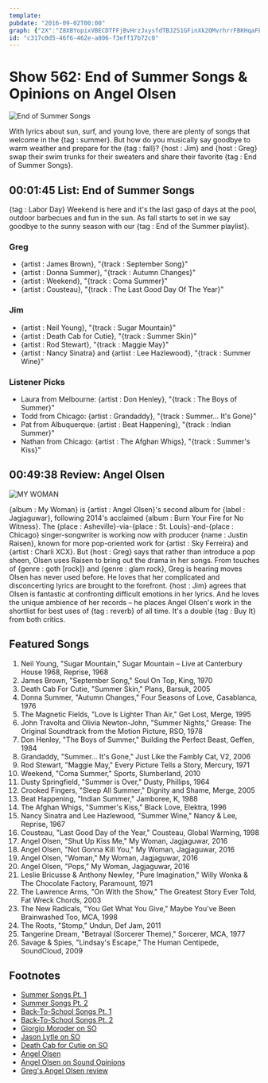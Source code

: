 ```yaml
---
template: 
pubdate: "2016-09-02T00:00"
graph: {"2X":"Z8XBYopixVBECDTFFjBvHrzJxysfdTBJ2S1GFinXk2OMvrhrrFBKHqaFEWYSEl67ZFEWYS8B10oGqYLtBAYBbBJ4iLBAYBbepkUCY0XvOeSjzFbODPpoRmJy6GHNIBAT6I","2AQ":"JGiXcps9Pio5Ir1ps9PiBBbO6ps9Pips9Piu19rq38D3Hps9Pil7N5ups9Pi97qipps9PiBmdS3o5Ir13ZrUQo5Ir1MOJ5zo5Ir1u19rqyh8DaBAcgZu19rq97qipBHm1G97qipX6cfd"}
id: "c317c0d5-46f6-462e-a806-f3eff17b72c0"
---
```






# Show 562: End of Summer Songs & Opinions on Angel Olsen

![End of Summer Songs](https://static.soundopinions.org/images/2016/end-of-summer_web.jpg)

With lyrics about sun, surf, and young love, there are plenty of songs that welcome in the {tag : summer}. But how do you musically say goodbye to warm weather and prepare for the {tag : fall}? {host : Jim} and {host : Greg} swap their swim trunks for their sweaters and share their favorite {tag : End of Summer Songs}.



## 00:01:45 List: End of Summer Songs

{tag : Labor Day} Weekend is here and it's the last gasp of days at the pool, outdoor barbecues and fun in the sun. As fall starts to set in we say goodbye to the sunny season with our {tag : End of the Summer playlist}.


### Greg

- {artist : James Brown}, "{track : September Song}"
- {artist : Donna Summer}, "{track : Autumn Changes}"
- {artist : Weekend}, "{track : Coma Summer}"
- {artist : Cousteau}, "{track : The Last Good Day Of The Year}"


### Jim

- {artist : Neil Young}, "{track : Sugar Mountain}"
- {artist : Death Cab for Cutie}, "{track : Summer Skin}"
- {artist : Rod Stewart}, "{track : Maggie May}"
- {artist : Nancy Sinatra} and {artist : Lee Hazlewood}, "{track : Summer Wine}"


### Listener Picks

- Laura from Melbourne: {artist : Don Henley}, "{track : The Boys of Summer}"
- Todd from Chicago: {artist : Grandaddy}, "{track : Summer... It's Gone}"
- Pat from Albuquerque: {artist : Beat Happening}, "{track : Indian Summer}"
- Nathan from Chicago: {artist : The Afghan Whigs}, "{track : Summer's Kiss}"



## 00:49:38 Review: Angel Olsen

![MY WOMAN](https://static.soundopinions.org/assets/562/2AQ0.jpg)

{album : My Woman} is {artist : Angel Olsen}'s second album for {label : Jagjaguwar}, following 2014's acclaimed {album : Burn Your Fire for No Witness}. The {place : Asheville}-via-{place : St. Louis}-and-{place : Chicago} singer-songwriter is working now with producer {name : Justin Raisen}, known for more pop-oriented work for {artist : Sky Ferreira} and {artist : Charli XCX}. But {host : Greg} says that rather than introduce a pop sheen, Olsen uses Raisen to bring out the drama in her songs. From touches of {genre : goth [rock]} and {genre : glam rock}, Greg is hearing moves Olsen has never used before. He loves that her complicated and disconcerting lyrics are brought to the forefront. {host : Jim} agrees that Olsen is fantastic at confronting difficult emotions in her lyrics. And he loves the unique ambience of her records – he places Angel Olsen's work in the shortlist for best uses of {tag : reverb} of all time. It's a double {tag : Buy It} from both critics.



## Featured Songs

1. Neil Young, "Sugar Mountain," Sugar Mountain – Live at Canterbury House 1968, Reprise, 1968
2. James Brown, "September Song," Soul On Top, King, 1970
3. Death Cab For Cutie, "Summer Skin," Plans, Barsuk, 2005
4. Donna Summer, "Autumn Changes," Four Seasons of Love, Casablanca, 1976
5. The Magnetic Fields, "Love Is Lighter Than Air," Get Lost, Merge, 1995
6. John Travolta and Olivia Newton-John, "Summer Nights," Grease: The Original Soundtrack from the Motion Picture, RSO, 1978
7. Don Henley, "The Boys of Summer," Building the Perfect Beast, Geffen, 1984
8. Grandaddy, "Summer... It's Gone," Just Like the Fambly Cat, V2, 2006
9. Rod Stewart, "Maggie May," Every Picture Tells a Story, Mercury, 1971
10. Weekend, "Coma Summer," Sports, Slumberland, 2010
11. Dusty Springfield, "Summer is Over," Dusty, Phillips, 1964
12. Crooked Fingers, "Sleep All Summer," Dignity and Shame, Merge, 2005
13. Beat Happening, "Indian Summer," Jamboree, K, 1988
14. The Afghan Whigs, "Summer's Kiss," Black Love, Elektra, 1996
15. Nancy Sinatra and Lee Hazlewood, "Summer Wine," Nancy & Lee, Reprise, 1967
16. Cousteau, "Last Good Day of the Year," Cousteau, Global Warming, 1998
17. Angel Olsen, "Shut Up Kiss Me," My Woman, Jagjaguwar, 2016
18. Angel Olsen, "Not Gonna Kill You," My Woman, Jagjaguwar, 2016
19. Angel Olsen, "Woman," My Woman, Jagjaguwar, 2016
20. Angel Olsen, "Pops," My Woman, Jagjaguwar, 2016
21. Leslie Bricusse & Anthony Newley, "Pure Imagination," Willy Wonka & The Chocolate Factory, Paramount, 1971
22. The Lawrence Arms, "On With the Show," The Greatest Story Ever Told, Fat Wreck Chords, 2003
23. The New Radicals, "You Get What You Give," Maybe You've Been Brainwashed Too, MCA, 1998
24. The Roots, "Stomp," Undun, Def Jam, 2011
25. Tangerine Dream, "Betrayal (Sorcerer Theme)," Sorcerer, MCA, 1977
26. Savage & Spies, "Lindsay's Escape," The Human Centipede, SoundCloud, 2009



## Footnotes

- [Summer Songs Pt. 1](/show/29)
- [Summer Songs Pt. 2](/show/502/#summersongs)
- [Back-To-School Songs Pt. 1](/show/145/#backtoschool)
- [Back-To-School Songs Pt. 2](/show/511/#backtoschool)
- [Giorgio Moroder on SO](/show/437/#donnasummer)
- [Jason Lytle on SO](/show/37/#jasonlytle)
- [Death Cab for Cutie on SO](/show/131/#deathcabforcutie)
- [Angel Olsen](http://angelolsen.com/)
- [Angel Olsen on Sound Opinions](http://www.soundopinions.org/show/447/)
- [Greg's Angel Olsen review](http://www.chicagotribune.com/entertainment/music/kot/sc-music-angel-olsen-my-woman-ent-0826-20160826-column.html)